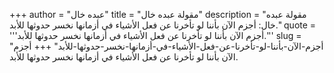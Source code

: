 +++
author = "عبده خال"
title = "مقولة عبده خال"
description = "مقولة عبده خال: أجزم الآن بأننا لو تأخرنا عن فعل الأشياء في أزمانها نخسر حدوثها للأبد."
quote = '''أجزم الآن بأننا لو تأخرنا عن فعل الأشياء في أزمانها نخسر حدوثها للأبد.'''
slug = "أجزم-الآن-بأننا-لو-تأخرنا-عن-فعل-الأشياء-في-أزمانها-نخسر-حدوثها-للأبد"
+++
أجزم الآن بأننا لو تأخرنا عن فعل الأشياء في أزمانها نخسر حدوثها للأبد.
